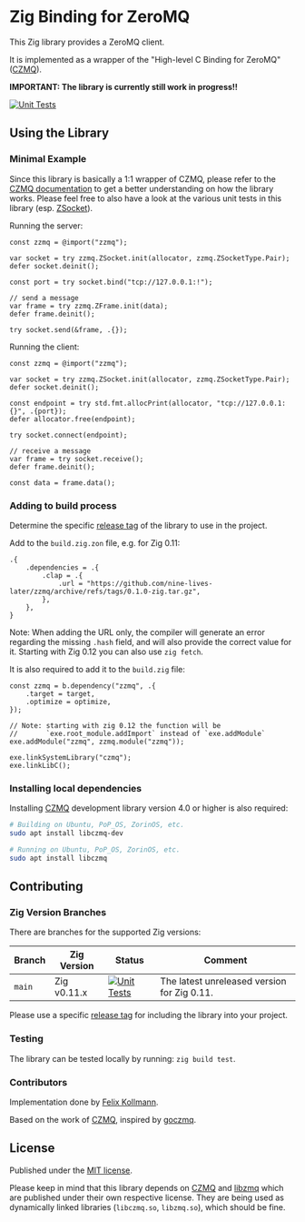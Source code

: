 # Zig Binding for ZeroMQ

This Zig library provides a ZeroMQ client.

It is implemented as a wrapper of the "High-level C Binding for ZeroMQ" ([CZMQ](http://czmq.zeromq.org)).

**IMPORTANT: The library is currently still work in progress!!**

[![Unit Tests](https://github.com/nine-lives-later/zzmq/actions/workflows/test.yml/badge.svg?branch=main)](https://github.com/nine-lives-later/zzmq/actions/workflows/test.yml)

## Using the Library

### Minimal Example

Since this library is basically a 1:1 wrapper of CZMQ, please refer to the [CZMQ documentation](http://czmq.zeromq.org) to get a better understanding on how the library works.
Please feel free to also have a look at the various unit tests in this library (esp. [ZSocket](src/classes/zsocket.zig)).

Running the server:

```zig
const zzmq = @import("zzmq");

var socket = try zzmq.ZSocket.init(allocator, zzmq.ZSocketType.Pair);
defer socket.deinit();

const port = try socket.bind("tcp://127.0.0.1:!");

// send a message
var frame = try zzmq.ZFrame.init(data);
defer frame.deinit();

try socket.send(&frame, .{});
```

Running the client:


```zig
const zzmq = @import("zzmq");

var socket = try zzmq.ZSocket.init(allocator, zzmq.ZSocketType.Pair);
defer socket.deinit();

const endpoint = try std.fmt.allocPrint(allocator, "tcp://127.0.0.1:{}", .{port});
defer allocator.free(endpoint);

try socket.connect(endpoint);

// receive a message
var frame = try socket.receive();
defer frame.deinit();

const data = frame.data();
```


### Adding to build process

Determine the specific [release tag](https://github.com/nine-lives-later/zzmq/tags) of the library to use in the project.

Add to the `build.zig.zon` file, e.g. for Zig 0.11:

```zig
.{
    .dependencies = .{
        .clap = .{
            .url = "https://github.com/nine-lives-later/zzmq/archive/refs/tags/0.1.0-zig.tar.gz",
        },
    },
}
```

Note: When adding the URL only, the compiler will generate an error regarding the missing `.hash` field, and will also provide the correct value for it. Starting with Zig 0.12 you can also use `zig fetch`.

It is also required to add it to the `build.zig` file:

```zig
const zzmq = b.dependency("zzmq", .{
    .target = target,
    .optimize = optimize,
});

// Note: starting with zig 0.12 the function will be 
//       `exe.root_module.addImport` instead of `exe.addModule`
exe.addModule("zzmq", zzmq.module("zzmq"));

exe.linkSystemLibrary("czmq");
exe.linkLibC();
```

### Installing local dependencies

Installing [CZMQ](http://czmq.zeromq.org) development library version 4.0 or higher is also required:

```sh
# Building on Ubuntu, PoP_OS, ZorinOS, etc.
sudo apt install libczmq-dev

# Running on Ubuntu, PoP_OS, ZorinOS, etc.
sudo apt install libczmq
```

## Contributing

### Zig Version Branches

There are branches for the supported Zig versions:

| Branch | Zig Version   | Status | Comment |
| --- |---------------| --- | --- |
| `main` | Zig v0.11.x  | [![Unit Tests](https://github.com/nine-lives-later/zzmq/actions/workflows/test.yml/badge.svg?branch=main)](https://github.com/nine-lives-later/zzmq/actions/workflows/test.yml) | The latest unreleased version for Zig 0.11. |

Please use a specific [release tag](https://github.com/nine-lives-later/zzmq/tags) for including the library into your project.

### Testing

The library can be tested locally by running: `zig build test`.

### Contributors

Implementation done by [Felix Kollmann](https://github.com/fkollmann).

Based on the work of [CZMQ](http://czmq.zeromq.org), inspired by [goczmq](https://github.com/zeromq/goczmq).

## License

Published under the [MIT license](LICENSE).

Please keep in mind that this library depends on [CZMQ](http://czmq.zeromq.org) and [libzmq](https://github.com/zeromq/libzmq) which are published under their own respective license.
They are being used as dynamically linked libraries (`libczmq.so`, `libzmq.so`), which should be fine.
